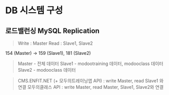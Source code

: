 # DB 시스템 구성

## 로드밸런싱 MySQL Replication

> Write : Master
> Read : Slave1, Slave2

154 (Master) -> 159 (Slave1), 181 (Slave2)

> Master - 전체 데이터
> Slave1 - modootraining 데이터, modooclass 데이터
> Slave2 - modooclass 데이터

> CMS.ENFIT.NET (+ 모두의트레이닝앱 API) : write Master, read Slave1 와 연결
> 모두의클래스 API : write Master, read Master, Slave1, Slave2와 연결
